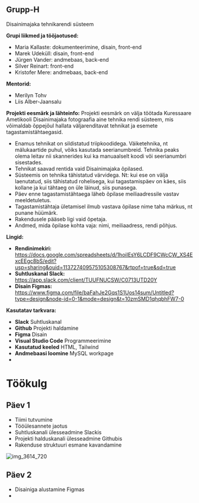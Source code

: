## Grupp-H
Disainimajaka tehnikarendi süsteem

**Grupi liikmed ja tööjaotused:**

- Maria Kallaste: dokumenteerimine, disain, front-end
- Marek Udeküll: disain, front-end
- Jürgen Vander: andmebaas, back-end
- Silver Reinart: front-end
- Kristofer Mere: andmebaas, back-end

**Mentorid:**
- Merilyn Tohv
- Liis Alber-Jaansalu

**Projekti eesmärk ja lähteinfo:**
Projekti eesmärk on välja töötada Kuressaare Ametikooli Disainimajaka fotograafia aine tehnika rendi süsteem, mis võimaldab õppejõul hallata väljarenditavat tehnikat ja esemete tagastamistähtaegasid.

- Enamus tehnikat on sildistatud triipkoodidega. Väiketehnika, nt mälukaartide puhul, võiks kasutada seerianumbreid. Tehnika peaks olema leitav nii skannerides kui ka manuaalselt koodi või seerianumbri sisestades.
- Tehnikat saavad rentida vaid Disainimajaka õpilased.
- Süsteemis on tehnika tähistatud värvidega. Nt: kui ese on välja laenutatud, siis tähistatud rohelisega, kui tagastamispäev on käes, siis kollane ja kui tähtaeg on üle läinud, siis punasega.
- Päev enne tagastamistähtaega läheb õpilase meiliaadressile vastav meeldetuletus.
- Tagastamistähtaja ületamisel ilmub vastava õpilase nime taha märkus, nt punane hüümärk.
- Rakendusele pääseb ligi vaid õpetaja.
- Andmed, mida õpilase kohta vaja: nimi, meiliaadress, rendi põhjus.
  
**Lingid:**
- **Rendinimekiri:** https://docs.google.com/spreadsheets/d/1hoiIEsY6LCDF9CWcCW_XS4ExcEEgc8bS/edit?usp=sharing&ouid=113727409575105308767&rtpof=true&sd=true
- **Suhtluskanal Slack:** https://app.slack.com/client/TUUFNUCSW/C0713UTD20Y
- **Disain Figmas:** https://www.figma.com/file/baFahJe2Gqs1S1Uos14sum/Untitled?type=design&node-id=0-1&mode=design&t=10zmSMD1qhqbhFW7-0

**Kasutatav tarkvara:**
* **Slack** Suhtluskanal
* **Github** Projekti haldamine
* **Figma** Disain
* **Visual Studio Code** Programmeerimine
* **Kasutatud keeled** HTML, Tailwind
* **Andmebaasi loomine** MySQL workpage
* 

# Töökulg

## Päev 1
* Tiimi tutvumine
* Tööülesannete jaotus
* Suhtluskanali ülesseadmine Slackis
* Projekti halduskanali ülesseadmine Githubis
* Rakenduse struktuuri esmane kavandamine

![img_3614_720](https://github.com/mariakallaste/Grupp-H/assets/144336453/7bcb2f60-33ce-4e17-a006-8b0ac44e2bcb)


## Päev 2
* Disainiga alustamine Figmas
* 



